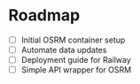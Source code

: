 # Roadmap

- [ ] Initial OSRM container setup
- [ ] Automate data updates
- [ ] Deployment guide for Railway
- [ ] Simple API wrapper for OSRM
